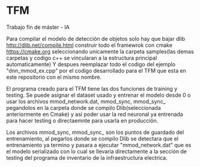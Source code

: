 # TFM
Trabajo fin de máster - IA

Para compilar el modelo de detección de objetos solo hay que bajar dlib http://dlib.net/compile.html
construir todo el framewrok con cmake https://cmake.org seleccionando unicamente la carpeta samples(las demas carpetas y codigo c++ se vincularan a la estructura principal automaticamente)
Y despues reemplazar todo el codigo del ejemplo "dnn_mmod_ex.cpp" por el codigo desarrollado para el TFM que esta en este repositorio con el mismo nombre.

El programa creado para el TFM tiene las dos funciones de training y testing.
Se puede asignar el dataset usado y entrenar el modelo desde 0 o usar los archivos mmod_network.dat, mmod_sync, mmod_sync_ pegandolos en la carpeta donde se compilo Dlib(seleccionada anteriormente en Cmake) y asi poder usar la red neuronal ya entrenada para hacer testing o directaemnte para usarla en producción.

Los archivos mmod_sync, mmod_sync_ son los puntos de guardado del entrenamiento, al pegarlos donde se compilo Dlib se detectara que el entrenamiento ya termino y pasara a ejecutar "mmod_network.dat" que es el modelo serializado con lo cual se llevaria directamente a la sección de testing del programa de inventario de la infraestructura electrica.
